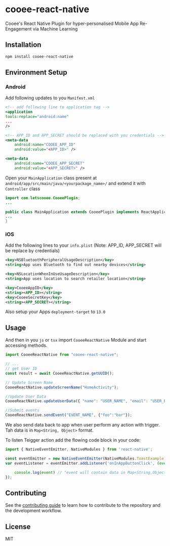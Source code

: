 # cooee-react-native

Cooee's React Native Plugin for hyper-personalised Mobile App Re-Engagement via Machine Learning

## Installation

```sh
npm install cooee-react-native
```

## Environment Setup
### Android
Add following updates to you `Manifest.xml`

```xml
<!-- add following line to application tag -->
<application 
tools:replace="android:name"
...
/>

<!-- APP_ID and APP_SECRET should be replaced with you credentials -->
<meta-data
    android:name="COOEE_APP_ID"
    android:value="<APP_ID>" />

<meta-data
    android:name="COOEE_APP_SECRET"
    android:value="<APP_SECRET>" />
```
Open your `MainApplication` class present at `android/app/src/main/java/<yourpackage_name>/` and extend it with `Controller` class

```java
import com.letscooee.CooeePlugin;
...

public class MainApplication extends CooeePlugin implements ReactApplication {
...
}
```

### iOS
Add the following lines to your `info.plist` (Note: APP_ID, APP_SECRET will be replace by credentials)
```xml
<key>NSBluetoothPeripheralUsageDescription</key>
<string>App uses Bluetooth to find out nearby devices</string> 

<key>NSLocationWhenInUseUsageDescription</key>
<string>App uses location to search retailer location</string>

<key>CooeeAppID</key>
<string><APP_ID></string>
<key>CooeeSecretKey</key>
<string><APP_SECRET></string>
```

Also setup your Apps `deployment-target` to `13.0`

## Usage

And then in you `js` or `tsx` import `CooeeReactNative` Module and start accessing methods.
```js
import CooeeReactNative from "cooee-react-native";

// ...
// get User ID
const result = await CooeeReactNative.getUUID();

// Update Screen Name
CooeeReactNative.updateScreenName("HomeActivity");

//Update User Data
CooeeReactNative.updateUserData({ "name": "USER_NAME", "email": "USER_EMAIL", "mobile": "USER_MOBILE_NO" });

//Submit events
CooeeReactNative.sendEvent("EVENT_NAME", {"foo":"bar"});
```

We also send data back to app when user perform any action with trigger. Tah data is in `Map<String, Object>` format.

To listen Teigger action add the flowing code block in your code:
```js
import { NativeEventEmitter, NativeModules } from 'react-native';

const eventEmitter = new NativeEventEmitter(NativeModules.ToastExample);
var eventListener = eventEmitter.addListener('onInAppButtonClick', (event) => {

    console.log(event) // "event will contain data in Map<String,Object> format"
});
```
## Contributing

See the [contributing guide](CONTRIBUTING.md) to learn how to contribute to the repository and the development workflow.

## License

MIT
